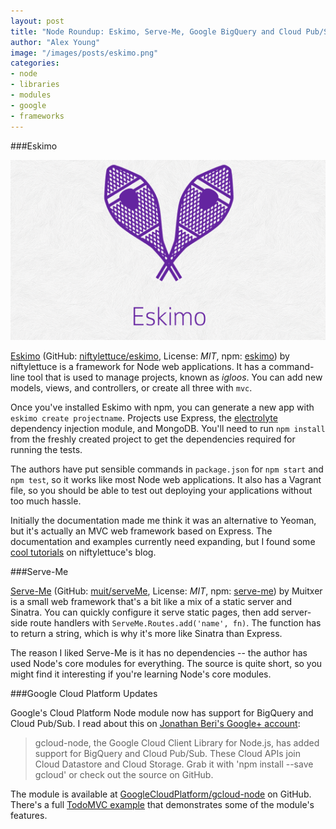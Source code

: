 ```yaml
---
layout: post
title: "Node Roundup: Eskimo, Serve-Me, Google BigQuery and Cloud Pub/Sub"
author: "Alex Young"
image: "/images/posts/eskimo.png"
categories:
- node
- libraries
- modules
- google
- frameworks
---
```


###Eskimo

![Eskimo](/images/posts/eskimo.png)

[Eskimo](http://eskimo.io/) (GitHub: [niftylettuce/eskimo](https://github.com/niftylettuce/eskimo), License: _MIT_, npm: [eskimo](https://www.npmjs.org/package/eskimo)) by niftylettuce is a framework for Node web applications.  It has a command-line tool that is used to manage projects, known as _igloos_.  You can add new models, views, and controllers, or create all three with `mvc`.

Once you've installed Eskimo with npm, you can generate a new app with `eskimo create projectname`.  Projects use Express, the [electrolyte](https://www.npmjs.org/package/electrolyte) dependency injection module, and MongoDB.  You'll need to run `npm install` from the freshly created project to get the dependencies required for running the tests.

The authors have put sensible commands in `package.json` for `npm start` and `npm test`, so it works like most Node web applications.  It also has a Vagrant file, so you should be able to test out deploying your applications without too much hassle.

Initially the documentation made me think it was an alternative to Yeoman, but it's actually an MVC web framework based on Express.  The documentation and examples currently need expanding, but I found some [cool tutorials](http://niftylettuce.com/posts/nodejs-auth-google-facebook-ios-android-eskimo/) on niftylettuce's blog.

###Serve-Me

[Serve-Me](https://github.com/muit/serveMe) (GitHub: [muit/serveMe](https://github.com/muit/serveMe), License: _MIT_, npm: [serve-me](https://www.npmjs.org/package/serve-me)) by Muitxer is a small web framework that's a bit like a mix of a static server and Sinatra.  You can quickly configure it serve static pages, then add server-side route handlers with `ServeMe.Routes.add('name', fn)`.  The function has to return a string, which is why it's more like Sinatra than Express.

The reason I liked Serve-Me is it has no dependencies -- the author has used Node's core modules for everything.  The source is quite short, so you might find it interesting if you're learning Node's core modules.

###Google Cloud Platform Updates

Google's Cloud Platform Node module now has support for BigQuery and Cloud Pub/Sub.  I read about this on [Jonathan Beri's Google+ account](https://plus.google.com/u/0/+JonathanBeri/posts/KfqweWxPsBw):

> gcloud-node, the Google Cloud Client Library for Node.js, has added support for BigQuery and Cloud Pub/Sub. These Cloud APIs join Cloud Datastore and Cloud Storage. Grab it with 'npm install --save gcloud' or check out the source on GitHub.

The module is available at [GoogleCloudPlatform/gcloud-node](https://github.com/GoogleCloudPlatform/gcloud-node) on GitHub.  There's a full [TodoMVC example](https://github.com/GoogleCloudPlatform/gcloud-node-todos) that demonstrates some of the module's features.
